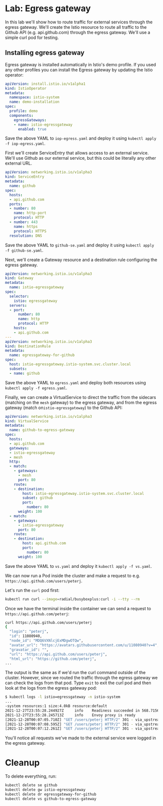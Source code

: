 # Lab: Egress gateway

In this lab we'll show how to route traffic for external services through the egress gateway. We'll create the Istio resource to route all traffic to the Github API (e.g. api.github.com) through the egress gateway. We'll use a simple curl pod for testing. 

## Installing egress gateway

Egress gateway is installed automatically in Istio's demo profile. If you used any other profiles you can install the Egress gateway by updating the Istio operator:

```yaml
apiVersion: install.istio.io/v1alpha1
kind: IstioOperator
metadata:
  namespace: istio-system
  name: demo-installation
spec:
  profile: demo
  components:
    egressGateways:
    - name: istio-egressgateway
      enabled: true
```

Save the above YAML to `iop-egress.yaml` and deploy it using `kubectl apply -f iop-egress.yaml`.

First we'll create ServiceEntry that allows access to an external service. We'll use Github as our external service, but this could be literally any other external URL.

```yaml
apiVersion: networking.istio.io/v1alpha3
kind: ServiceEntry
metadata:
  name: github
spec:
  hosts:
  - api.github.com
  ports:
  - number: 80
    name: http-port
    protocol: HTTP
  - number: 443
    name: https
    protocol: HTTPS
  resolution: DNS
```

Save the above YAML to `github-se.yaml` and deploy it using `kubectl apply -f github-se.yaml`.

Next, we'll create a Gateway resource and a destination rule configuring the egress gateway.

```yaml
apiVersion: networking.istio.io/v1alpha3
kind: Gateway
metadata:
  name: istio-egressgateway
spec:
  selector:
    istio: egressgateway
  servers:
  - port:
      number: 80
      name: http
      protocol: HTTP
    hosts:
    - api.github.com
---
apiVersion: networking.istio.io/v1alpha3
kind: DestinationRule
metadata:
  name: egressgateway-for-github
spec:
  host: istio-egressgateway.istio-system.svc.cluster.local
  subsets:
  - name: github
```

Save the above YAML to `egress.yaml` and deploy both resources using `kubectl apply -f egress.yaml`.

Finally, we can create a VirtualService to direct the traffic from the sidecars (matching on the `mesh` gateway) to the egress gateway, and from the egress gateway (match on`istio-egressgateway`) to the Github API:


```yaml
apiVersion: networking.istio.io/v1alpha3
kind: VirtualService
metadata:
  name: github-to-egress-gateway
spec:
  hosts:
  - api.github.com
  gateways:
  - istio-egressgateway
  - mesh
  http:
  - match:
    - gateways:
      - mesh
      port: 80
    route:
    - destination:
        host: istio-egressgateway.istio-system.svc.cluster.local
        subset: github
        port:
          number: 80
      weight: 100
  - match:
    - gateways:
      - istio-egressgateway
      port: 80
    route:
    - destination:
        host: api.github.com
        port:
          number: 80
      weight: 100
```
Save the above YAML to `vs.yaml` and deploy it `kubectl apply -f vs.yaml`.

We can now run a Pod inside the cluster and make a request to e.g. `https://api.github.com/users/peterj`.

Let's run the `curl` pod first:

```sh
kubectl run curl --image=radial/busyboxplus:curl -i --tty --rm
```

Once we have the terminal inside the container we can send a request to `https://api.github.com/peterj`:

```sh
curl https://api.github.com/users/peterj
{
  "login": "peterj",
  "id": 11080940,
  "node_id": "MDQ6VXNlcjExMDgwOTQw",
  "avatar_url": "https://avatars.githubusercontent.com/u/11080940?v=4",
  "gravatar_id": "",
  "url": "https://api.github.com/users/peterj",
  "html_url": "https://github.com/peterj",
...
```

The output is the same as if we'd run the curl command outside of the cluster. However, since we routed the traffic through the egress gateway we can check the logs from that pod. Type `exit` to exit the curl pod and then look at the logs from the egress gateway pod:

```sh
$ kubectl logs -l istio=egressgateway -n istio-system
...
-system resources:1 size:4.0kB resource:default
2021-12-27T23:55:28.244927Z     info    Readiness succeeded in 568.71563ms
2021-12-27T23:55:28.245713Z     info    Envoy proxy is ready
[2021-12-28T00:07:05.710Z] "GET /users/peterj HTTP/2" 301 - via_upstream - "-" 0 0 18 17 "10.92.1.18" "curl/7.35.0" "7cf874bc-0a2b-989e-8b1c-9a3c47d7ffab" "api.github.com" "192.30.255.116:80" outbound|80||api.github.com 10.92.2.21:55642 10.92.2.21:8080 10.92.1.18:53774 - -
[2021-12-28T00:07:08.595Z] "GET /users/peterj HTTP/2" 301 - via_upstream - "-" 0 0 8 8 "10.92.1.18" "curl/7.35.0" "4c739d80-7c40-97b3-a014-16861681a711" "api.github.com" "192.30.255.116:80" outbound|80||api.github.com 10.92.2.21:55642 10.92.2.21:8080 10.92.1.18:53774 - -
[2021-12-28T00:07:12.261Z] "GET /users/peterj HTTP/2" 301 - via_upstream - "-" 0 0 16 15 "10.92.1.18" "curl/7.35.0" "1050d36d-0bf0-9118-96c3-ce77f824b1a5" "api.github.com" "192.30.255.116:80" outbound|80||api.github.com 10.92.2.21:55670 10.92.2.21:8080 10.92.1.18:53816 - -
```

You'll notice all requests we've made to the external service were logged in the egress gateway.

# Cleanup

To delete everything, run:

```sh
kubectl delete se github
kubectl delete gw istio-egressgateway
kubectl delete dr egressgateway-for-github
kubectl delete vs github-to-egress-gateway
```